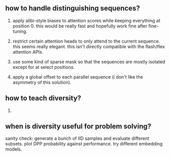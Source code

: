 ## how to handle distinguishing sequences?

1. apply alibi-style biases to attention scores while keeping everything at position 0. this would be really fast and hopefully work fine after fine-tuning.

2. restrict certain attention heads to only attend to the current sequence. this seems really elegant. this isn't directly compatible with the flash/flex attention APIs.

3. use some kind of sparse mask so that the sequences are mostly isolated except for at select positions.

4. apply a global offset to each parallel sequence (i don't like the asymmetry of this solution).

## how to teach diversity?

1.

## when is diversity useful for problem solving?

sanity check: generate a bunch of IID samples and evaluate different subsets. plot DPP probability against performance. try different embedding models.
